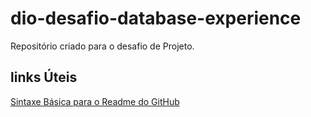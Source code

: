 # dio-desafio-database-experience
Repositório criado para o desafio de Projeto.



## links Úteis
[Sintaxe Básica para o Readme do GitHub](https://www.markdownguide.org/basic-syntax/)
